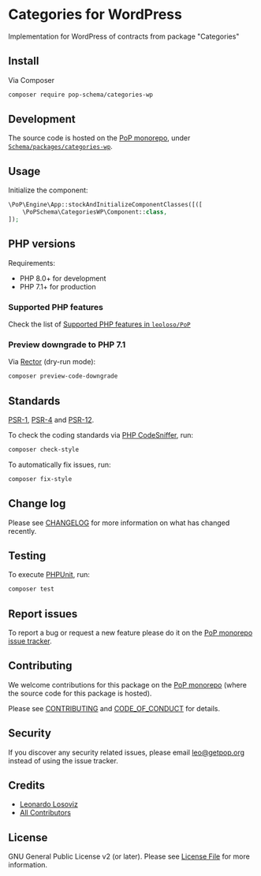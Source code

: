 # Categories for WordPress

<!--
[![Build Status][ico-travis]][link-travis]
[![Quality Score][ico-code-quality]][link-code-quality]
[![Software License][ico-license]](LICENSE.md)
[![Latest Version on Packagist][ico-version]][link-packagist]
[![Coverage Status][ico-scrutinizer]][link-scrutinizer]
[![Total Downloads][ico-downloads]][link-downloads]
-->

Implementation for WordPress of contracts from package "Categories"

## Install

Via Composer

``` bash
composer require pop-schema/categories-wp
```

## Development

The source code is hosted on the [PoP monorepo](https://github.com/leoloso/PoP), under [`Schema/packages/categories-wp`](https://github.com/leoloso/PoP/tree/master/layers/Schema/packages/categories-wp).

## Usage

Initialize the component:

``` php
\PoP\Engine\App::stockAndInitializeComponentClasses([([
    \PoPSchema\CategoriesWP\Component::class,
]);
```

## PHP versions

Requirements:

- PHP 8.0+ for development
- PHP 7.1+ for production

### Supported PHP features

Check the list of [Supported PHP features in `leoloso/PoP`](https://github.com/leoloso/PoP/blob/master/docs/supported-php-features.md)

### Preview downgrade to PHP 7.1

Via [Rector](https://github.com/rectorphp/rector) (dry-run mode):

```bash
composer preview-code-downgrade
```

## Standards

[PSR-1](https://www.php-fig.org/psr/psr-1), [PSR-4](https://www.php-fig.org/psr/psr-4) and [PSR-12](https://www.php-fig.org/psr/psr-12).

To check the coding standards via [PHP CodeSniffer](https://github.com/squizlabs/PHP_CodeSniffer), run:

``` bash
composer check-style
```

To automatically fix issues, run:

``` bash
composer fix-style
```

## Change log

Please see [CHANGELOG](CHANGELOG.md) for more information on what has changed recently.

## Testing

To execute [PHPUnit](https://phpunit.de/), run:

``` bash
composer test
```

## Report issues

To report a bug or request a new feature please do it on the [PoP monorepo issue tracker](https://github.com/leoloso/PoP/issues).

## Contributing

We welcome contributions for this package on the [PoP monorepo](https://github.com/leoloso/PoP) (where the source code for this package is hosted).

Please see [CONTRIBUTING](CONTRIBUTING.md) and [CODE_OF_CONDUCT](CODE_OF_CONDUCT.md) for details.

## Security

If you discover any security related issues, please email leo@getpop.org instead of using the issue tracker.

## Credits

- [Leonardo Losoviz][link-author]
- [All Contributors][link-contributors]

## License

GNU General Public License v2 (or later). Please see [License File](LICENSE.md) for more information.

[ico-version]: https://img.shields.io/packagist/v/pop-schema/categories-wp.svg?style=flat-square
[ico-license]: https://img.shields.io/badge/license-GPLv2-brightgreen.svg?style=flat-square
[ico-travis]: https://img.shields.io/travis/pop-schema/categories-wp/master.svg?style=flat-square
[ico-scrutinizer]: https://img.shields.io/scrutinizer/coverage/g/pop-schema/categories-wp.svg?style=flat-square
[ico-code-quality]: https://img.shields.io/scrutinizer/g/pop-schema/categories-wp.svg?style=flat-square
[ico-downloads]: https://img.shields.io/packagist/dt/pop-schema/categories-wp.svg?style=flat-square

[link-packagist]: https://packagist.org/packages/pop-schema/categories-wp
[link-travis]: https://travis-ci.org/pop-schema/categories-wp
[link-scrutinizer]: https://scrutinizer-ci.com/g/pop-schema/categories-wp/code-structure
[link-code-quality]: https://scrutinizer-ci.com/g/pop-schema/categories-wp
[link-downloads]: https://packagist.org/packages/pop-schema/categories-wp
[link-author]: https://github.com/leoloso
[link-contributors]: ../../../../../../contributors

